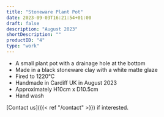 ```yaml
---
title: "Stoneware Plant Pot"
date: 2023-09-03T16:21:54+01:00
draft: false
description: "August 2023"
shortDescription: ""
productID: "4"
type: "work"
---
```


- A small plant pot with a drainage hole at the bottom
- Made in a black stoneware clay with a white matte glaze
- Fired to 1220&deg;C
- Handmade in Cardiff UK in August 2023
- Approximately H10cm x D10.5cm
- Hand wash

[Contact us]({{< ref "/contact" >}}) if interested.